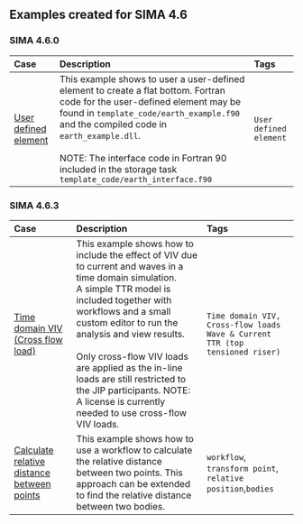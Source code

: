 ## Examples created for SIMA 4.6
  
###  SIMA 4.6.0

| Case | Description    |Tags|
|:---|:---|:---|
| [User defined element](CatenaryRiser_userdefined_element.stask)| This example shows to user a user-defined element to create a flat bottom. Fortran code for the user-defined element may be found in `template_code/earth_example.f90` and the compiled code in `earth_example.dll`. <br /> <br /> NOTE:  The interface code in Fortran 90 included in the storage task `template_code/earth_interface.f90` |`User defined element`|

### SIMA 4.6.3

| Case | Description    |Tags|
|:---|:---|:---|
| [Time domain VIV (Cross flow load)](sima463_example_ttr500m.stask)| This example shows how to include the effect of VIV due to current and waves in a time domain simulation. <br />A simple TTR model is included together with workflows and a small custom editor to run the analysis and view results.<br /> <br /> Only cross-flow VIV loads are applied as the in-line loads are still restricted to the JIP participants. NOTE:  A license is currently needed to use cross-flow VIV loads. |`Time domain VIV, Cross-flow loads` <br /> `Wave & Current` <br /> `TTR (top tensioned riser)`|
| [Calculate relative distance between points](sima463_Calculate_relative_distance_between_points.stask)|This example shows how to use a workflow to calculate the relative distance between two points. This approach can be extended to find the relative distance between two bodies. | `workflow`, `transform point`, `relative position`,`bodies` 

<!---#That is so funny! :joy: :tent:-->

<!---
- [Comparison Marine growth conditionset](comparison_marine_growth_conditionset_in_wf_set_with_CE_report.stask)
  - Model marine marine growth. 
    - Example includes a custom editor and a report generator.
- [How to use error log in a workflow set](Error_log_example_with_two_sets.stask)
  - Log of the failed cases a stored to file
- [Condition and workflow as input](Example_condition_and_workflow_as_input_report.stask)
- [Post processor operators](examplePostProcessorOperators.stask)
  - This is included in SIMA 4.2.0
- [Pass signal to an Excel file](Example_send_signals_to_Excel_sheets.stask)
- [Store data to file](storeDataToFiles.stask)

-->